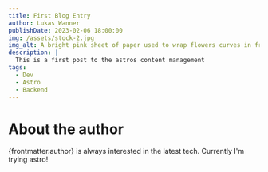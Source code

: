 ```yaml
---
title: First Blog Entry
author: Lukas Wanner
publishDate: 2023-02-06 18:00:00
img: /assets/stock-2.jpg
img_alt: A bright pink sheet of paper used to wrap flowers curves in front of rich blue background
description: |
  This is a first post to the astros content management
tags:
  - Dev
  - Astro
  - Backend
---
```


# About the author

{frontmatter.author} is always interested in the latest tech.
Currently I'm trying astro!
